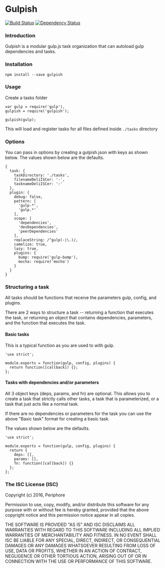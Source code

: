 # Gulpish

[![Build Status](https://travis-ci.org/Periphore/gulpish.svg?branch=master)](https://travis-ci.org/Periphore/gulpish)  [![Dependency Status](https://david-dm.org/periphore/gulpish.svg)](https://david-dm.org/periphore/gulpish)

### Introduction

Gulpish is a modular gulp.js task organization that can autoload gulp dependencies and tasks.

### Installation

    npm install --save gulpish

### Usage

Create a tasks folder

    var gulp = require('gulp'),
    gulpish = require('gulpish');

    gulpish(gulp);

This will load and register tasks for all files defined inside ``` ./tasks ``` directory

### Options

You can pass in options by creating a gulpish.json with keys as shown below. The values shown below are the defaults.

    {
      task: {
        taskDirectory: './tasks',
        filenameDeliISCer: '-',
        tasknameDeliISCer: ':'
      },
      plugin: {
        debug: false,
        pattern: [
          'gulp-*',
          'gulp.*'
        ],
        scope: [
          'dependencies',
          'devDependencies',
          'peerDependencies'
        ],
        replaceString: /^gulp(-|\.)/,
        camelize: true,
        lazy: true,
        plugins: {
          bump: require('gulp-bump'),
          mocha: require('mocha')
        }
      }
    }

### Structuring a task

All tasks should be functions that receive the parameters gulp, config, and plugins.

There are 2 ways to structure a task -- returning a function that executes the task, or returning an object that contains dependencies, parameters, and the function that executes the task.

#### Basic tasks

This is a typical function as you are used to with gulp.

    'use strict';

    module.exports = function(gulp, config, plugins) {
      return function([callback]) {};
    };

#### Tasks with dependencies and/or parameters

All 3 object keys (deps, params, and fn) are optional. This allows you to create a task that strictly calls other tasks, a task that is parameterized, or a task that just acts like a normal task.

If there are no dependencies or parameters for the task you can use the above "Basic task" format for creating a basic task.

The values shown below are the defaults.

    'use strict';

    module.exports = function(gulp, config, plugins) {
      return {
        deps: [],
        params: [],
        fn: function([callback]) {}
      };
    };

### The ISC License (ISC)

Copyright (c) 2016, Periphore

Permission to use, copy, modify, and/or distribute this software for any purpose with or without fee is hereby granted, provided that the above copyright notice and this permission notice appear in all copies.

THE SOFTWARE IS PROVIDED "AS IS" AND ISC DISCLAIMS ALL WARRANTIES WITH REGARD TO THIS SOFTWARE INCLUDING ALL IMPLIED WARRANTIES OF MERCHANTABILITY AND FITNESS. IN NO EVENT SHALL ISC BE LIABLE FOR ANY SPECIAL, DIRECT, INDIRECT, OR CONSEQUENTIAL DAMAGES OR ANY DAMAGES WHATSOEVER RESULTING FROM LOSS OF USE, DATA OR PROFITS, WHETHER IN AN ACTION OF CONTRACT, NEGLIGENCE OR OTHER TORTIOUS ACTION, ARISING OUT OF OR IN CONNECTION WITH THE USE OR PERFORMANCE OF THIS SOFTWARE.